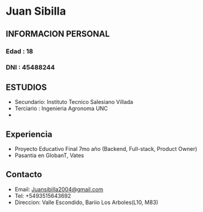 # Juan Sibilla

## INFORMACION PERSONAL 

### Edad : 18
### DNI : 45488244

## ESTUDIOS

- Secundario: Instituto Tecnico Salesiano Villada
- Terciario : Ingenieria Agronoma UNC
- 
## Experiencia

- Proyecto Educativo Final 7mo año (Backend, Full-stack, Product Owner)
- Pasantia en GlobanT, Vates
 
## Contacto
- Email: Juansibilla2004@gmail.com
- Tel: +5493515643692
- Direccion: Valle Escondido, Bariio Los Arboles(L10, M83)
